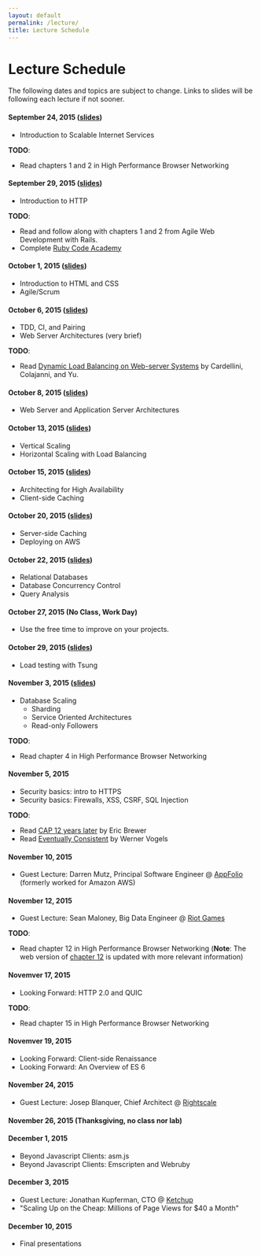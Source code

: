 ```yaml
---
layout: default
permalink: /lecture/
title: Lecture Schedule
---
```


# Lecture Schedule

The following dates and topics are subject to change. Links to slides will be
following each lecture if not sooner.

#### September 24, 2015 ([slides](/slides/01_course_introduction.html))
* Introduction to Scalable Internet Services

__TODO__:

* Read chapters 1 and 2 in High Performance Browser Networking

#### September 29, 2015 ([slides](/slides/02_http.html))
* Introduction to HTTP

__TODO__:

* Read and follow along with chapters 1 and 2 from Agile Web Development with
  Rails.
* Complete [Ruby Code Academy](https://www.codecademy.com/tracks/ruby)

#### October 1, 2015  ([slides](/slides/03_html_css_agile.html))
* Introduction to HTML and CSS
* Agile/Scrum

#### October 6, 2015 ([slides](/slides/04_tdd_ci_pairing_servers.html))
* TDD, CI, and Pairing
* Web Server Architectures (very brief)

__TODO__:

* Read
[Dynamic Load Balancing on Web-server Systems](http://www.ics.uci.edu/~cs230/reading/DLB.pdf)
by Cardellini, Colajanni, and Yu.

#### October 8, 2015 ([slides](/slides/05_web_and_application_servers.html))
* Web Server and Application Server Architectures

#### October 13, 2015 ([slides](/slides/06_vertical_and_horizontal_scaling.html))
* Vertical Scaling
* Horizontal Scaling with Load Balancing

#### October 15, 2015 ([slides](/slides/07_high_availability_and_client_side_caching.html))
* Architecting for High Availability
* Client-side Caching

#### October 20, 2015 ([slides](/slides/08_server_side_caching_and_deploying_on_aws.html))
* Server-side Caching
* Deploying on AWS

#### October 22, 2015 ([slides](/slides/09_relational_databases_db_concurrency_and_query_analysis.html))
* Relational Databases
* Database Concurrency Control
* Query Analysis

#### October 27, 2015 (No Class, Work Day)
* Use the free time to improve on your projects.

#### October 29, 2015 ([slides](/slides/10_tsung.html))
* Load testing with Tsung

#### November 3, 2015 ([slides](/slides/11_rdbms_scaling.html))
* Database Scaling
    * Sharding
    * Service Oriented Architectures
    * Read-only Followers

__TODO__:

* Read chapter 4 in High Performance Browser Networking

#### November 5, 2015
* Security basics: intro to HTTPS
* Security basics: Firewalls, XSS, CSRF, SQL Injection

__TODO__:

* Read
  [CAP 12 years later](http://www.realtechsupport.org/UB/NP/Numeracy_CAP%2B12Years_2012.pdf)
  by Eric Brewer
* Read
  [Eventually Consistent](http://www.scalableinternetservices.com/slides/vogels.pdf)
  by Werner Vogels

#### November 10, 2015
* Guest Lecture: Darren Mutz, Principal Software Engineer @
  [AppFolio](http://www.appfolioinc.com/) (formerly worked for Amazon AWS)

#### November 12, 2015
* Guest Lecture: Sean Maloney, Big Data Engineer @
  [Riot Games](http://www.riotgames.com/)

__TODO__:

* Read chapter 12 in High Performance Browser Networking (__Note__: The web
  version of
  [chapter 12](http://chimera.labs.oreilly.com/books/1230000000545/ch12.html)
  is updated with more relevant information)

#### Novemver 17, 2015
* Looking Forward: HTTP 2.0 and QUIC

__TODO__:

* Read chapter 15 in High Performance Browser Networking

#### Novemver 19, 2015
* Looking Forward: Client-side Renaissance
* Looking Forward: An Overview of ES 6

#### November 24, 2015
* Guest Lecture: Josep Blanquer, Chief Architect @
  [Rightscale](http://www.rightscale.com/)

#### November 26, 2015 (Thanksgiving, no class nor lab)

#### December 1, 2015
* Beyond Javascript Clients: asm.js
* Beyond Javascript Clients: Emscripten and Webruby

#### December 3, 2015
* Guest Lecture: Jonathan Kupferman, CTO @ [Ketchup](http://ketchup.is/)
* "Scaling Up on the Cheap: Millions of Page Views for $40 a Month"

#### December 10, 2015
* Final presentations
